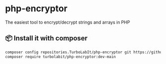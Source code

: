 # php-encryptor
The easiest tool to encrypt/decrypt strings and arrays in PHP

## 📦 Install it with composer

````bash
composer config repositories.TurboLabIt/php-encryptor git https://github.com/TurboLabIt/php-encryptor.git
composer require turbolabit/php-encryptor:dev-main

````
